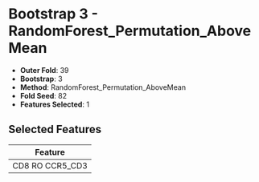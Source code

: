 # Bootstrap 3 - RandomForest_Permutation_AboveMean

- **Outer Fold**: 39
- **Bootstrap**: 3
- **Method**: RandomForest_Permutation_AboveMean
- **Fold Seed**: 82
- **Features Selected**: 1

## Selected Features

| Feature |
|---------|
| CD8 RO CCR5_CD3 |
